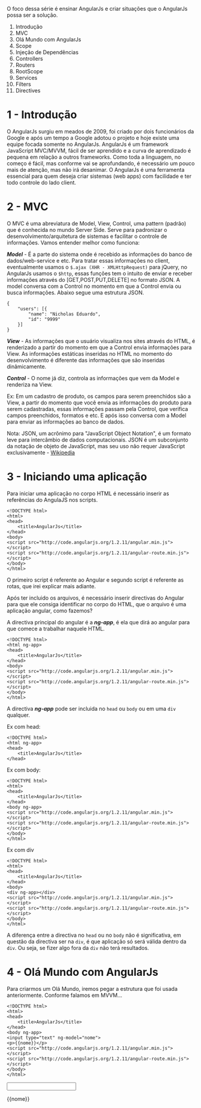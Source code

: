 O foco dessa série é ensinar AngularJs e criar situações que o AngularJs possa ser a solução.

<ol>
	<li>Introdução</li>
	<li>MVC</li>
	<li>Olá Mundo com AngularJs</li>
	<li>Scope</li>
	<li>Injeção de Dependências</li>
	<li>Controllers</li>
	<li>Routers</li>
	<li>RootScope</li>
	<li>Services</li>
	<li>Filters</li>
	<li>Directives</li>
</ol>


# 1 - Introdução
	
O AngularJs surgiu em meados de 2009, foi criado por dois funcionários da Google e após um tempo a Google
adotou o projeto e hoje existe uma equipe focada somente no AngularJs.
AngularJs é um framework JavaScript MVC/MVVM, fácil de ser aprendido e a curva de aprendizado é pequena em relação a outros frameworks. Como toda a linguagem, no começo é fácil, mas conforme vai se aprofundando, é necessário um pouco mais de atenção, mas não irá desanimar. O AngularJs é uma ferramenta essencial para quem deseja criar sistemas (web apps) com facilidade e ter todo controle do lado client.

# 2 - MVC

O MVC é uma abreviatura de Model, View, Control, uma pattern (padrão) que é conhecida no mundo Server Side. Serve para padronizar o desenvolvimento/arquitetura de sistemas e facilitar o controle de informações.
Vamos entender melhor como funciona:

***Model*** - É a parte do sistema onde é recebido as informações do banco de dados/web-service e etc. Para tratar essas informações no client, eventualmente usamos o ```$.ajax (XHR - XMLHttpRequest)``` para jQuery, no AngularJs usamos o ```$http```, essas funções tem o intuito de enviar e receber informações através do [GET,POST,PUT,DELETE] no formato JSON. A model conversa com a Control no momento em que a Control envia ou busca informações. Abaixo segue uma estrutura JSON.

```
{
    "users": [{
        "name": "Nicholas Eduardo",
        "id": "9999"
    }]
}

```


***View*** - As informações que o usuário visualiza nos sites através do HTML, é renderizado a partir do momento em que a Control envia informações para View. As informações estáticas inseridas no HTML no momento do desenvolvimento é diferente das informações que são inseridas dinâmicamente. 

***Control*** - O nome já diz, controla as informações que vem da Model e renderiza na View.

Ex: Em um cadastro de produto, os campos para serem preenchidos são a View, a partir do momento que você envia as informações do produto para serem cadastradas, essas informações passam pela Control, que verifica campos preenchidos, formatos e etc. E após isso conversa com a Model para enviar as informações ao banco de dados.

Nota: JSON, um acrônimo para "JavaScript Object Notation", é um formato leve para intercâmbio de dados computacionais. JSON é um subconjunto da notação de objeto de JavaScript, mas seu uso não requer JavaScript exclusivamente  - <a href="http://pt.wikipedia.org/wiki/JSON">Wikipedia</a>

# 3 - Iniciando uma aplicação

Para iniciar uma aplicação no corpo HTML é necessário inserir as referências do AngulaJS nos scripts.

```
<!DOCTYPE html>
<html>
<head>
	<title>AngularJs</title>
</head>
<body>
<script src="http://code.angularjs.org/1.2.11/angular.min.js"></script>
<script src="http://code.angularjs.org/1.2.11/angular-route.min.js"></script>
</body>
</html>
```

O primeiro script é referente ao Angular e segundo script é referente as rotas, que irei explicar mais adiante.

Após ter incluido os arquivos, é necessário inserir directivas do Angular para que ele consiga identificar no corpo do HTML, que o arquivo é uma aplicação angular, como fazemos?

A directiva principal do angular é a ***ng-app***, é ela que dirá ao angular para que comece a trabalhar naquele HTML.

```
<!DOCTYPE html>
<html ng-app>
<head>
	<title>AngularJs</title>
</head>
<body>
<script src="http://code.angularjs.org/1.2.11/angular.min.js"></script>
<script src="http://code.angularjs.org/1.2.11/angular-route.min.js"></script>
</body>
</html>
```

A directiva ***ng-app*** pode ser incluida no ```head``` ou ```body``` ou em uma ```div``` qualquer.

Ex com head:
```
<!DOCTYPE html>
<html ng-app>
<head>
	<title>AngularJs</title>
</head>
```
Ex com body:
```
<!DOCTYPE html>
<html>
<head>
	<title>AngularJs</title>
</head>
<body ng-app>
<script src="http://code.angularjs.org/1.2.11/angular.min.js"></script>
<script src="http://code.angularjs.org/1.2.11/angular-route.min.js"></script>
</body>
</html>
```
Ex com div

```
<!DOCTYPE html>
<html>
<head>
	<title>AngularJs</title>
</head>
<body>
<div ng-app></div>
<script src="http://code.angularjs.org/1.2.11/angular.min.js"></script>
<script src="http://code.angularjs.org/1.2.11/angular-route.min.js"></script>
</body>
</html>
```

A diferença entre a directiva no ```head``` ou no ```body``` não é significativa, em questão da directiva ser na ```div```, é que aplicação só será válida dentro da ```div```. Ou seja, se fizer algo fora da ```div``` não terá resultados.

# 4 - Olá Mundo com AngularJs

Para criarmos um Olá Mundo, iremos pegar a estrutura que foi usada anteriormente. Conforme falamos em MVVM...

```
<!DOCTYPE html>
<html>
<head>
	<title>AngularJs</title>
</head>
<body ng-app>
<input type="text" ng-model="nome">
<p>{{nome}}</p>
<script src="http://code.angularjs.org/1.2.11/angular.min.js"></script>
<script src="http://code.angularjs.org/1.2.11/angular-route.min.js"></script>
</body>
</html>
```
<!DOCTYPE html>
<html>
<head>
	<title>AngularJs</title>
</head>
<body ng-app>
<input type="text" ng-model="nome">
<p>{{nome}}</p>
<script src="http://code.angularjs.org/1.2.11/angular.min.js"></script>
<script src="http://code.angularjs.org/1.2.11/angular-route.min.js"></script>
</body>
</html>